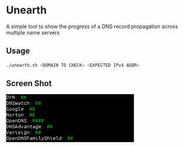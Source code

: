 # Unearth

A simple tool to show the progress of a DNS record propagation across multiple name servers

## Usage

```bash
./unearth.sh <DOMAIN TO CHECK> <EXPECTED IPv4 ADDR>
```

## Screen Shot

![Example Output From Unearth](Screenshot.png)